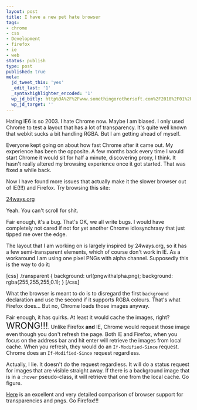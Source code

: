 ```yaml
---
layout: post
title: I have a new pet hate browser
tags:
- chrome
- css
- Development
- firefox
- ie
- web
status: publish
type: post
published: true
meta:
  jd_tweet_this: 'yes'
  _edit_last: '1'
  _syntaxhighlighter_encoded: '1'
  wp_jd_bitly: http%3A%2F%2Fwww.somethingorothersoft.com%2F2010%2F01%2F08%2Fi-have-a-new-pet-hate-browser%2F
  wp_jd_target: ''
---
```

Hating IE6 is so 2003. I hate Chrome now. Maybe I am biased. I only used Chrome to test a layout that has a lot of transparency. It's quite well known that webkit sucks a bit handling RGBA. But I am getting ahead of myself.

Everyone kept going on about how fast Chrome after it came out. My experience has been the opposite. A few months back every time I would start Chrome it would sit for half a minute, discovering proxy, I think. It hasn't really altered my browsing experience once it got started. That was fixed a while back.

Now I have found more issues that actually make it the slower browser out of IE(!!!) and Firefox. Try browsing this site:

<a href="24ways.org">24ways.org</a>

Yeah. You can't scroll for shit.

Fair enough, it's a bug. That's OK, we all write bugs. I would have completely not cared if not for yet another Chrome idiosynchrasy that just tipped me over the edge.

The layout that I am working on is largely inspired by 24ways.org, so it has a few semi-transparent elements, which of course don't work in IE. As a workaround I am using one pixel PNGs with alpha channel. Supposedly this is the way to do it:

[css]
.transparent {
  background: url(pngwithalpha.png);
  background: rgba(255,255,255,0.1);
}
[/css]

What the browser is meant to do is to disregard the first <code>background</code> declaration and use the second if it supports RGBA colours. That's what Firefox does... But no, Chrome loads those images anyway.

Fair enough, it has quirks. At least it would cache the images, right? <span style="font-size: x-large">WRONG!!!</span>. Unlike Firefox <strong>and</strong> IE, Chrome would request those image even though you don't refresh the page. Both IE and Firefox, when you focus on the address bar and hit enter will retrieve the images from local cache. When you refresh, they would do an <code>If-Modified-Since</code> request. Chrome does an <code>If-Modified-Since</code> request regardless.

Actually, I lie. It doesn't do the request regardless. It will do a status request for images that are visible straight away. If there is a background image that is in a <code>:hover</code> pseudo-class, it will retrieve that one from the local cache. Go figure.

<a href="http://925html.com/code/rgba-ie-fallback/">Here</a> is an excellent and very detailed comparison of browser support for transparencies and pngs. Go Firefox!!!
